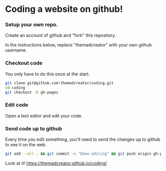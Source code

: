 # Coding a website on github!

### Setup your own repo.

Create an account of github and "fork" this repository.

In the instructions below, replace "themadcreator" with your own github username.


### Checkout code

You only have to do this once at the start.

```sh
git clone git@github.com:themadcreator/coding.git
cd coding
git checkout -B gh-pages
```


### Edit code

Open a text editor and edit your code.


### Send code up to github

Every time you edit something, you'll need to send the changes
up to github to see it on the web.

```sh
git add --all . && git commit -m "Done editing" && git push origin gh-pages
```

Look at it! https://themadcreator.github.io/coding/

